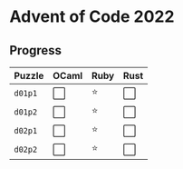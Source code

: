 # Advent of Code 2022

## Progress

| Puzzle  | OCaml | Ruby | Rust |
| ------- | ----- | ---- | ---- |
| `d01p1` | ⬜️    | ⭐️   | ⬜️   |
| `d01p2` | ⬜️    | ⭐️   | ⬜️   |
| `d02p1` | ⬜️    | ⭐️   | ⬜️   |
| `d02p2` | ⬜️    | ⭐️   | ⬜️   |

